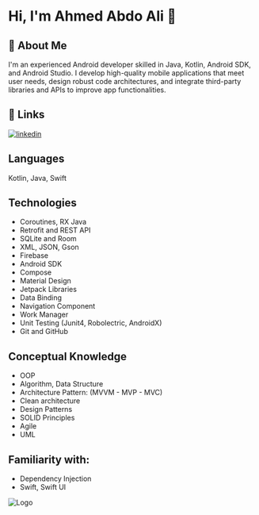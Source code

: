 
# Hi, I'm Ahmed Abdo Ali 👋


## 🚀 About Me

I'm an experienced Android developer skilled in Java, Kotlin, Android SDK, 
and Android Studio. I develop high-quality mobile applications that meet user 
needs, design robust code architectures, and integrate third-party libraries and 
APIs to improve app functionalities.

## 🔗 Links

[![linkedin](https://img.shields.io/badge/linkedin-0A66C2?style=for-the-badge&logo=linkedin&logoColor=white)](https://www.linkedin.com/in/ahmed-abdo-ali/)



##  Languages
Kotlin, Java, Swift

##  Technologies
- Coroutines, RX Java
- Retrofit and REST API 
- SQLite and Room
- XML, JSON, Gson
- Firebase
- Android SDK
- Compose
- Material Design
- Jetpack Libraries 
- Data Binding 
- Navigation Component
- Work Manager
- Unit Testing (Junit4, Robolectric, AndroidX)
- Git and GitHub


## Conceptual Knowledge
- OOP
- Algorithm, Data Structure
- Architecture Pattern: (MVVM - MVP - MVC)
- Clean architecture
- Design Patterns 
- SOLID Principles
- Agile
- UML

## Familiarity with:
- Dependency Injection
- Swift, Swift UI




![Logo](https://user-images.githubusercontent.com/54352598/178420933-0702e404-13a0-4459-8db4-691aee4a6f14.gif)


